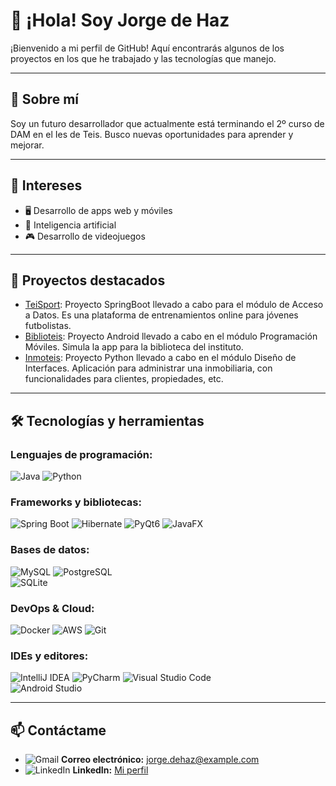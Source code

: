 # 👋 ¡Hola! Soy Jorge de Haz

¡Bienvenido a mi perfil de GitHub! Aquí encontrarás algunos de los proyectos en los que he trabajado y las tecnologías que manejo.

---

## 🚀 Sobre mí
Soy un futuro desarrollador que actualmente está terminando el 2º curso de DAM en el Ies de Teis. Busco nuevas oportunidades para aprender y mejorar. 

---

## 🎯 Intereses 

- 🖥️ Desarrollo de apps web y móviles  
- 🤖 Inteligencia artificial  
- 🎮 Desarrollo de videojuegos  

---

## 🌟 Proyectos destacados
- [TeiSport](https://github.com/CGAInstitution/proyectoud4-t3isport): Proyecto SpringBoot llevado a cabo para el módulo de Acceso a Datos. Es una plataforma de entrenamientos online para jóvenes futbolistas.
- [Biblioteis](https://github.com/Jorgedehaz/BiblioTeisJDH): Proyecto Android llevado a cabo en el módulo Programación Móviles. Simula la app para la biblioteca del instituto.
- [Inmoteis](https://github.com/Jorgedehaz/DI): Proyecto Python llevado a cabo en el módulo Diseño de Interfaces. Aplicación para administrar una inmobiliaria, con funcionalidades para clientes, propiedades, etc.

---

## 🛠️ Tecnologías y herramientas

### Lenguajes de programación:
![Java](https://img.shields.io/badge/Java-%23ED8B00.svg?style=flat&logo=java&logoColor=white) 
![Python](https://img.shields.io/badge/Python-%233776AB.svg?style=flat&logo=python&logoColor=white)

### Frameworks y bibliotecas:
![Spring Boot](https://img.shields.io/badge/Spring%20Boot-%236DB33F.svg?style=flat&logo=spring-boot&logoColor=white) 
![Hibernate](https://img.shields.io/badge/Hibernate-%23323330.svg?style=flat&logo=hibernate&logoColor=white) 
![PyQt6](https://img.shields.io/badge/PyQt6-%234B8BBE.svg?style=flat&logo=qt&logoColor=white) 
![JavaFX](https://img.shields.io/badge/JavaFX-%23FFFFFF.svg?style=flat&logo=java&logoColor=black) 

### Bases de datos:
![MySQL](https://img.shields.io/badge/MySQL-%234479A1.svg?style=flat&logo=mysql&logoColor=white) 
![PostgreSQL](https://img.shields.io/badge/PostgreSQL-%23336791.svg?style=flat&logo=postgresql&logoColor=white)  
![SQLite](https://img.shields.io/badge/SQLite-%23003B57.svg?style=flat&logo=sqlite&logoColor=white) 

### DevOps & Cloud:
![Docker](https://img.shields.io/badge/Docker-%230db7ed.svg?style=flat&logo=docker&logoColor=white) 
![AWS](https://img.shields.io/badge/AWS-%23FF9900.svg?style=flat&logo=amazon-aws&logoColor=white) 
![Git](https://img.shields.io/badge/Git-%23F05033.svg?style=flat&logo=git&logoColor=white)

### IDEs y editores:
![IntelliJ IDEA](https://img.shields.io/badge/IntelliJ%20IDEA-%23000000.svg?style=flat&logo=intellij-idea&logoColor=white) 
![PyCharm](https://img.shields.io/badge/PyCharm-%23000000.svg?style=flat&logo=pycharm&logoColor=white) 
![Visual Studio Code](https://img.shields.io/badge/Visual%20Studio%20Code-%230078D7.svg?style=flat&logo=visual-studio-code&logoColor=white)  
![Android Studio](https://img.shields.io/badge/Android%20Studio-%233DDC84.svg?style=flat&logo=android-studio&logoColor=white) 

---

## 📫 Contáctame
- ![Gmail](https://img.shields.io/badge/Gmail-D14836.svg?style=flat&logo=gmail&logoColor=white) **Correo electrónico:** [jorge.dehaz@example.com](mailto:jorge.dehaz@example.com)
- ![LinkedIn](https://img.shields.io/badge/LinkedIn-0077B5.svg?style=flat&logo=linkedin&logoColor=white) **LinkedIn:** [Mi perfil](https://linkedin.com/in/jorge-de-haz)
